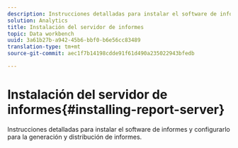 ```yaml
---
description: Instrucciones detalladas para instalar el software de informes y configurarlo para la generación y distribución de informes.
solution: Analytics
title: Instalación del servidor de informes
topic: Data workbench
uuid: 3a61b27b-a942-45b6-bbf0-b6e56cc83489
translation-type: tm+mt
source-git-commit: aec1f7b14198cdde91f61d490a235022943bfedb

---
```



# Instalación del servidor de informes{#installing-report-server}

Instrucciones detalladas para instalar el software de informes y configurarlo para la generación y distribución de informes.

